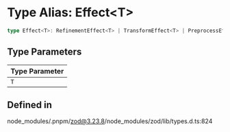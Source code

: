 # Type Alias: Effect\<T\>

```ts
type Effect<T>: RefinementEffect<T> | TransformEffect<T> | PreprocessEffect<T>;
```

## Type Parameters

| Type Parameter |
| ------ |
| `T` |

## Defined in

node\_modules/.pnpm/zod@3.23.8/node\_modules/zod/lib/types.d.ts:824
